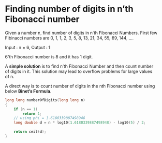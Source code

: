 # Finding number of digits in n’th Fibonacci number

Given a number n, find number of digits in n’th Fibonacci Numbers. First few Fibinacci numbers are 0, 1, 1, 2, 3, 5, 8, 13, 21, 34, 55, 89, 144, ….

Input : n = 6, Output : 1
  
6'th Fibonacci number is 8 and it has 1 digit.

A **simple solution** is to find n’th Fibonacci Number and then count number of digits in it.
This solution may lead to overflow problems for large values of n.

A direct way is to count number of digits in the nth Fibonacci number using below **Binet’s Formula**.

```cpp
long long numberOfDigits(long long n) 
{ 
    if (n == 1) 
        return 1; 
    // using phi = 1.6180339887498948 
    long double d = n * log10(1.6180339887498948) - log10(5) / 2; 
  
    return ceil(d); 
} 
